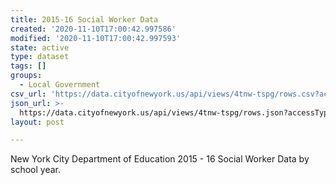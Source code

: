 ```yaml
---
title: 2015-16 Social Worker Data
created: '2020-11-10T17:00:42.997586'
modified: '2020-11-10T17:00:42.997593'
state: active
type: dataset
tags: []
groups:
  - Local Government
csv_url: 'https://data.cityofnewyork.us/api/views/4tnw-tspg/rows.csv?accessType=DOWNLOAD'
json_url: >-
  https://data.cityofnewyork.us/api/views/4tnw-tspg/rows.json?accessType=DOWNLOAD
layout: post

---
```

New York City Department of Education 2015 - 16 Social Worker Data by school year.
